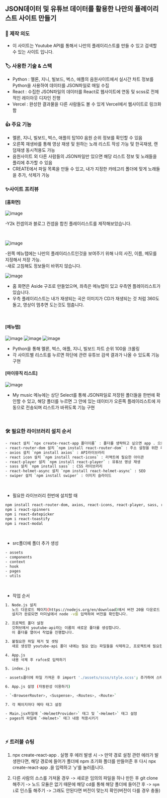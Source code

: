 ## JSON데이터 및 유튜브 데이터를 활용한 나만의 플레이리스트 사이트 만들기

### 📑 제작 의도

- 이 사이트는 Youtube API를 통해서 나만의 플레이리스트를 만들 수 있고 검색할 수 있는 사이트 입니다.

### 🏷️ 사용한 기술 & 스택

- Python : 멜론, 지니, 빌보드, 벅스, 애플의 음원사이트에서 실시간 차트 정보를 Python을 사용하여 데이터를 JSON파일로 매일 수집
- React : 수집한 JSON파일의 데이터를 React로 웹사이트에 연동 및 scss로 전체적인 레이아웃 디자인 진행
- Vercel : 완성한 결과물을 다른 사람들도 볼 수 있게 Vercel에서 웹사이트로 링크화함

### 👍 주요 기능

- 멜론, 지니, 빌보드, 벅스, 애플의 탑100 음원 순위 정보를 확인할 수 있음
- 오른쪽 재생바를 통해 영상 재생 및 원하는 노래 리스트 작성 가능 및 한곡재생, 랜덤재생 동시적용도 가능
- 음원사이트 외 다른 사람들의 JSON파일만 있으면 해당 리스트 정보 및 노래들을 플리에 추가할 수 있음
- CREATE에서 파일 목록을 만들 수 있고, 내가 지정한 카테고리 폴더에 맞게 노래들을 추가, 삭제가 가능

### ✨사이트 프리뷰

#### [홈화면]

![image](https://github.com/kimyih/api-music/assets/163376151/2b6921b7-02a9-489c-864b-c46cd0a0a036)

-Y2k 컨셉의과 블로그 컨셉을 합친 플레이리스트를 제작해보았습니다. 

<br>


![image](https://github.com/kimyih/api-music/assets/163376151/11b05241-65fe-4ee6-9cc0-8cf23679a74d)

-왼쪽 메뉴탭에는 나만의 플레이리스트인것을 보여주기 위해 나의 사진, 이름, 메모를 지정해서 저장 가능.   
-새로 고침해도 정보들이 바뀌지 않습니다.


![image](https://github.com/kimyih/api-music/assets/163376151/dd31160a-b940-4eee-95bf-b14b09449420)

- 홈 화면은 Aside 구조로 만들었으며, 좌측은 메뉴탭이 있고 우측엔 플레이리스트가 있습니다.
- 우측 플레이리스트는 내가 재생되는 곡은 이미지가 CD가 재생되는 것 처럼 360도 돌고, 영상이 멈추면 도는것도 멈춥니다.

<br>

#### [메뉴탭]

![image](https://github.com/kimyih/api-music/assets/163376151/eae5acab-3163-4f17-bb8a-75daf6678a73)
![image](https://github.com/kimyih/api-music/assets/163376151/60d74549-d9a3-4357-8cda-33e965b30963)
![image](https://github.com/kimyih/api-music/assets/163376151/a50ff90b-d836-4068-aec3-6b00f659b02a)


- Python을 통해 멜론, 벅스, 애플, 지니, 빌보드 차트 순위 100을 크롤링 
- 각 사이트별 리스트를 누르면 하단에 관련 유튜브 검색 결과가 나올 수 있도록 기능 구현

  

#### [마이뮤직 리스트]

![image](https://github.com/kimyih/api-music/assets/163376151/7936874d-97ad-4e2a-925c-91e4e564bebe)


- My music 메뉴에는 상단 Select를 통해 JSON파일로 저장된 폴더들을 한번에 확인할 수 있고, 해당 폴더를 누르면 그 안에 있는 데이터가 오른쪽 플레이리스트에 자동으로 전송되며 리스트가 바뀌도록 기능 구현

<br>

### 🛠️ 필요한 라이브러리 설치 순서

````bash
- react 설치 `npx create-react-app 폴더이름` : 폴더를 생략하고 싶으면 app . 으로 설치
- react-router-dom 설치 `npm install react-router-dom` : 주소 설정을 위한 라이브러리
- axios 설치 `npm install axios` : API라이브러리
- react icon 설치 `npm install react-icons` : 리액트에 필요한 아이콘
- react-player 설치 `npm install react-player` : 유튜브 영상 재생
- sass 설치 `npm install sass` : CSS 라이브러리
- react-helmet-async 설치 `npm install react-helmet-async` : SEO
- swiper 설치 `npm install swiper` : 이미지 슬라이드
````

<br>

- 필요한 라이브러리 한번에 설치할 때

```bash
npm install react-router-dom, axios, react-icons, react-player, sass, react-helmet-async, swiper
npm i react-spinners
npm i react-datepicker
npm i react-toastify
npm i react-modal
```

<br>

- src폴더에 폴더 추가 생성

```bash
- assets
- components
- context
- hook
- pages
- utils
````

<br>

- 작업 순서

```bash
1. Node.js 설치
   노드 다운로드 페이지(https://nodejs.org/en/download)에서 버전 20을 다운로드 받습니다.  
   설치가 완료되면 터미널에서 node -v를 입력하여 버전을 확인합니다.

2. 프로젝트 폴더 설정
   깃허브에서 youtube-api라는 이름의 새로운 폴더를 생성합니다.  
   이 폴더를 열어서 작업을 진행합니다.

3. 불필요한 파일 제거 및 셋팅
   새로 생성한 youtube-api 폴더 내에는 필요 없는 파일들을 삭제하고, 프로젝트에 필요한 설정을 해줍니다.

4. App.js
   내용 삭제 후 rafce로 입력하기

5. index.js

- assets폴더에 파일 가져온 후 import './assets/scss/style.scss'; 추가하여 스타일 적용시키기

6. App.js 설정 (자동완성 이용하기)

- `<BrowserRouter>, <Suspense>, <Routes>, <Route>`

7. 각 페이지마다 메타 태그 설정

- Main.jsx파일에 `<HelmetProvider>` 태그 및 `<Helmet>` 태그 설정
- pages의 파일에 `<Helmet>` 태그 내용 적용시키기
````

<br>

### ⚡ 트러블 슈팅

1. npx create-react-app . 실행 후 에러 발생 시
   -> 만약 경로 설정 관련 에러가 발생한다면, 해당 경로에 들어가 폴더에 npm 초기화 폴더를 만들어준 후 다시 npx create-react-app .을 입력하고 'y'를 눌러줍니다.

2. 다른 사람의 소스를 가져올 경우
   -> 새로운 임의의 파일을 하나 만든 후 git clone 해주기
   -> 노드 모듈은 없기 때문에 해당 cd를 통해 해당 폴더에 들어간 후
   -> `npm i`로 인스톨 해주기
   -> 그래도 안된다면 버전이 맞는지 확인(버전이 다를 경우 충돌)
